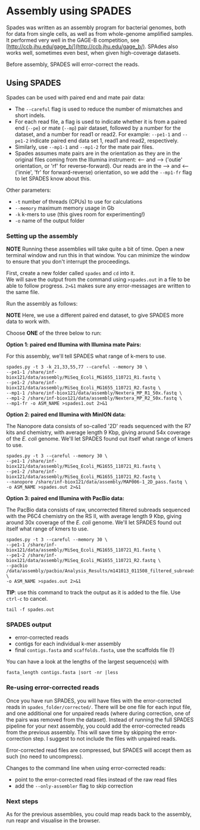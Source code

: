 Assembly using SPADES
=====================

Spades was written as an assembly program for bacterial genomes, both for 
data from single cells, as well as from whole-genome amplified samples. It 
performed very well in the GAGE-B competition, see 
[http://ccb.jhu.edu/gage_b/](http://ccb.jhu.edu/gage_b/). 
SPAdes also works well, sometimes even best, when given high-coverage datasets.

Before assembly, SPADES will error-correct the reads.

## Using SPADES

Spades can be used with paired end and mate pair data:

* The `--careful` flag is used to reduce the number of mismatches and short indels. 
* For each read file, a flag is used to indicate whether it is from a paired 
end (`--pe`) or mate (`--mp`) pair dataset, followed by a number for the dataset, 
and a number for read1 or read2. For example: `--pe1-1` and `--pe1-2` indicate 
paired end data set 1, read1 and read2, respectively.
* Similarly, use `--mp1-1` and `--mp1-2` for the mate pair files. 
* Spades assumes mate pairs are in the orientation as they are in the original 
files coming from the Illumina instrument: <-- and --> ('outie' orientation, or 
'rf' for reverse-forward). Our reads are in the --> and <-- ('innie', 'fr' for 
forward-reverse) orientation, so we add the `--mp1-fr` flag to let SPADES know 
about this.
  
Other parameters:

* `-t` number of threads (CPUs) to use for calculations
* `--memory` maximum memory usage in Gb
* `-k` k-mers to use (this gives room for experimenting!)
* `-o` name of the output folder


### Setting up the assembly

**NOTE** Running these assemblies will take quite a bit of time. Open a 
new terminal window and run this in that window. You can minimize the
window to ensure that you don't interrupt the proceedings.

First, create a new folder called `spades` and `cd` into it.  
We will save the output from the command using `>spades.out` in a file to be 
able to follow progress. `2>&1` makes sure any error-messages are written to 
the same file.

Run the assembly as follows:

<!---
**NOTE** the assembly will take several hours, so use the `screen` command! See [https://wiki.uio.no/projects/clsi/index.php/Tip:using_screen](https://wiki.uio.no/projects/clsi/index.php/Tip:using_screen)
-->

**NOTE** Here, we use a different paired end dataset, to give SPADES more data 
to work with.

Choose **ONE** of the three below to run:

**Option 1: paired end Illumina with Illumina mate Pairs:**

For this assembly, we'll tell SPADES what range of k-mers to use.

```
spades.py -t 3 -k 21,33,55,77 --careful --memory 30 \
--pe1-1 /share/inf-biox121/data/assembly/MiSeq_Ecoli_MG1655_110721_R1.fastq \
--pe1-2 /share/inf-biox121/data/assembly/MiSeq_Ecoli_MG1655_110721_R2.fastq \
--mp1-1 /share/inf-biox121/data/assembly/Nextera_MP_R1_50x.fastq \
--mp1-2 /share/inf-biox121/data/assembly/Nextera_MP_R2_50x.fastq \
--mp1-fr -o ASM_NAME >spades1.out 2>&1
```

**Option 2: paired end Illumina with MinION data:**

The Nanopore data consists of so-called '2D' reads sequenced with the R7 kits 
and chemistry, with average length 9 Kbp, giving around 54x coverage of 
the *E. coli* genome. We'll let SPADES found out itself what range of kmers 
to use.

```
spades.py -t 3 --careful --memory 30 \
--pe1-1 /share/inf-biox121/data/assembly/MiSeq_Ecoli_MG1655_110721_R1.fastq \
--pe1-2 /share/inf-biox121/data/assembly/MiSeq_Ecoli_MG1655_110721_R2.fastq \
--nanopore /share/inf-biox121/data/assembly/MAP006-1_2D_pass.fastq \
-o ASM_NAME >spades.out 2>&1
```

**Option 3: paired end Illumina with PacBio data:**

The PacBio data consists of raw, uncorrected filtered subreads sequenced with the P6C4 chemistry on the RS II, with average length 9 Kbp, giving around 30x coverage of the *E. coli* genome. We'll let SPADES found out itself what range of kmers to use.

```
spades.py -t 3 --careful --memory 30 \
--pe1-1 /share/inf-biox121/data/assembly/MiSeq_Ecoli_MG1655_110721_R1.fastq \
--pe1-2 /share/inf-biox121/data/assembly/MiSeq_Ecoli_MG1655_110721_R2.fastq \
--pacbio /data/assembly/pacbio/Analysis_Results/m141013_011508_filtered_subreads_30x.fastq \
-o ASM_NAME >spades.out 2>&1
```

**TIP**: use this command to track the output as it is added to the file. Use `ctrl-c` to cancel.

```
tail -f spades.out
```

### SPADES output
* error-corrected reads
* contigs for each individual k-mer assembly
* final `contigs.fasta` and `scaffolds.fasta`, use the scaffolds file (!)

You can have a look at the lengths of the largest sequence(s) with

```
fasta_length contigs.fasta |sort -nr |less
```

### Re-using error-corrected reads

Once you have run SPADES, you will have files with the error-corrected reads in `spades_folder/corrected/`. There will be one file for each input file, and one additional one for unpaired reads (where during correction, one of the pairs was removed from the dataset). Instead of running the full SPADES pipeline for your next assembly, you could add the error-corrected reads from the previous assembly. This will save time by skipping the error-correction step. I suggest to not include the files with unpaired reads.

Error-corrected read files are compressed, but SPADES will accept them as such (no need to uncompress).

Changes to the command line when using error-corrected reads:

* point to the error-corrected read files instead of the raw read files
* add the `--only-assembler` flag to skip correction

### Next steps
As for the previous assemblies, you could map reads back to the assembly, run reapr and visualise in the browser.

